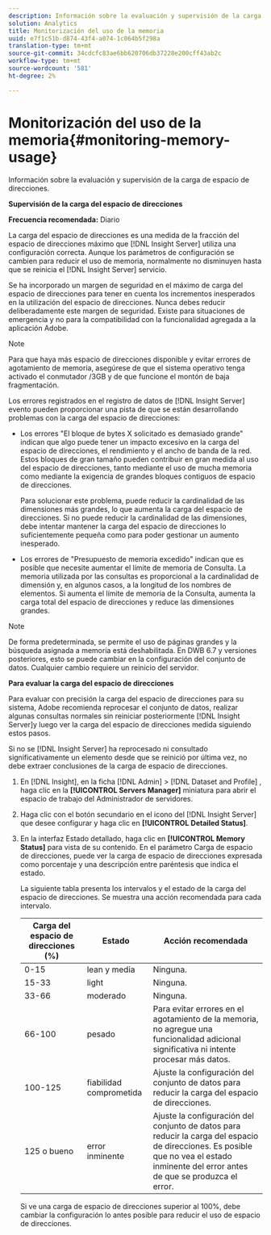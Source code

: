 ```yaml
---
description: Información sobre la evaluación y supervisión de la carga de espacio de direcciones.
solution: Analytics
title: Monitorización del uso de la memoria
uuid: e7f1c51b-d874-43f4-a074-1c064b5f298a
translation-type: tm+mt
source-git-commit: 34cdcfc83ae6bb620706db37228e200cff43ab2c
workflow-type: tm+mt
source-wordcount: '581'
ht-degree: 2%

---
```



# Monitorización del uso de la memoria{#monitoring-memory-usage}

Información sobre la evaluación y supervisión de la carga de espacio de direcciones.

**Supervisión de la carga del espacio de direcciones**

**Frecuencia recomendada:** Diario

La carga del espacio de direcciones es una medida de la fracción del espacio de direcciones máximo que [!DNL Insight Server] utiliza una configuración correcta. Aunque los parámetros de configuración se cambien para reducir el uso de memoria, normalmente no disminuyen hasta que se reinicia el [!DNL Insight Server] servicio.

Se ha incorporado un margen de seguridad en el máximo de carga del espacio de direcciones para tener en cuenta los incrementos inesperados en la utilización del espacio de direcciones. Nunca debes reducir deliberadamente este margen de seguridad. Existe para situaciones de emergencia y no para la compatibilidad con la funcionalidad agregada a la aplicación Adobe.

>[!NOTE]
>
>Para que haya más espacio de direcciones disponible y evitar errores de agotamiento de memoria, asegúrese de que el sistema operativo tenga activado el conmutador /3GB y de que funcione el montón de baja fragmentación.

Los errores registrados en el registro de datos de [!DNL Insight Server] evento pueden proporcionar una pista de que se están desarrollando problemas con la carga del espacio de direcciones:

* Los errores &quot;El bloque de bytes X solicitado es demasiado grande&quot; indican que algo puede tener un impacto excesivo en la carga del espacio de direcciones, el rendimiento y el ancho de banda de la red. Estos bloques de gran tamaño pueden contribuir en gran medida al uso del espacio de direcciones, tanto mediante el uso de mucha memoria como mediante la exigencia de grandes bloques contiguos de espacio de direcciones.

   Para solucionar este problema, puede reducir la cardinalidad de las dimensiones más grandes, lo que aumenta la carga del espacio de direcciones. Si no puede reducir la cardinalidad de las dimensiones, debe intentar mantener la carga del espacio de direcciones lo suficientemente pequeña como para poder gestionar un aumento inesperado.
* Los errores de &quot;Presupuesto de memoria excedido&quot; indican que es posible que necesite aumentar el límite de memoria de Consulta. La memoria utilizada por las consultas es proporcional a la cardinalidad de dimensión y, en algunos casos, a la longitud de los nombres de elementos. Si aumenta el límite de memoria de la Consulta, aumenta la carga total del espacio de direcciones y reduce las dimensiones grandes.

>[!NOTE]
>
>De forma predeterminada, se permite el uso de páginas grandes y la búsqueda asignada a memoria está deshabilitada. En DWB 6.7 y versiones posteriores, esto se puede cambiar en la configuración del conjunto de datos. Cualquier cambio requiere un reinicio del servidor.

**Para evaluar la carga del espacio de direcciones**

Para evaluar con precisión la carga del espacio de direcciones para su sistema, Adobe recomienda reprocesar el conjunto de datos, realizar algunas consultas normales sin reiniciar posteriormente [!DNL Insight Server]y luego ver la carga del espacio de direcciones medida siguiendo estos pasos.

Si no se [!DNL Insight Server] ha reprocesado ni consultado significativamente un elemento desde que se reinició por última vez, no debe extraer conclusiones de la carga de espacio de direcciones.

1. En [!DNL Insight], en la ficha [!DNL Admin] > [!DNL Dataset and Profile] , haga clic en la **[!UICONTROL Servers Manager]** miniatura para abrir el espacio de trabajo del Administrador de servidores.
1. Haga clic con el botón secundario en el icono del [!DNL Insight Server] que desee configurar y haga clic en **[!UICONTROL Detailed Status]**.
1. En la interfaz Estado detallado, haga clic en **[!UICONTROL Memory Status]** para vista de su contenido. En el parámetro Carga de espacio de direcciones, puede ver la carga de espacio de direcciones expresada como porcentaje y una descripción entre paréntesis que indica el estado.

   La siguiente tabla presenta los intervalos y el estado de la carga del espacio de direcciones. Se muestra una acción recomendada para cada intervalo.

   | Carga del espacio de direcciones (%) | Estado | Acción recomendada |
   |---|---|---|
   | 0-15 | lean y media | Ninguna. |
   | 15-33 | light | Ninguna. |
   | 33-66 | moderado | Ninguna. |
   | 66-100 | pesado | Para evitar errores en el agotamiento de la memoria, no agregue una funcionalidad adicional significativa ni intente procesar más datos. |
   | 100-125 | fiabilidad comprometida | Ajuste la configuración del conjunto de datos para reducir la carga del espacio de direcciones. |
   | 125 o bueno | error inminente | Ajuste la configuración del conjunto de datos para reducir la carga del espacio de direcciones. Es posible que no vea el estado inminente del error antes de que se produzca el error. |

   Si ve una carga de espacio de direcciones superior al 100%, debe cambiar la configuración lo antes posible para reducir el uso de espacio de direcciones.


